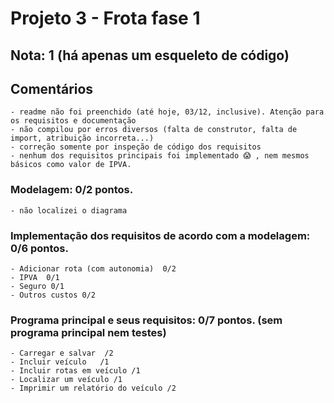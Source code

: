 # Projeto 3 - Frota fase 1

## Nota: 1 (há apenas um esqueleto de código)

## Comentários
	- readme não foi preenchido (até hoje, 03/12, inclusive). Atenção para os requisitos e documentação
	- não compilou por erros diversos (falta de construtor, falta de import, atribuição incorreta...)
	- correção somente por inspeção de código dos requisitos
	- nenhum dos requisitos principais foi implementado 😱 , nem mesmos básicos como valor de IPVA. 
	
### Modelagem: 0/2 pontos. 
	- não localizei o diagrama
	
### Implementação dos requisitos de acordo com a modelagem: 0/6 pontos. 
	- Adicionar rota (com autonomia)  0/2 
	- IPVA  0/1
	- Seguro 0/1
	- Outros custos 0/2
	

### Programa principal e seus requisitos: 0/7 pontos. (**sem programa principal nem testes**)
	- Carregar e salvar  /2
	- Incluir veículo 	/1
	- Incluir rotas em veículo /1 
	- Localizar um veículo /1
	- Imprimir um relatório do veículo /2 
